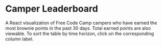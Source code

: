 # Camper Leaderboard
A React visualization of Free Code Camp campers who have earned the most brownie points in the past 30 days. Total earned points are also viewable. To sort the table by time horizon, click on the corresponding column label.
